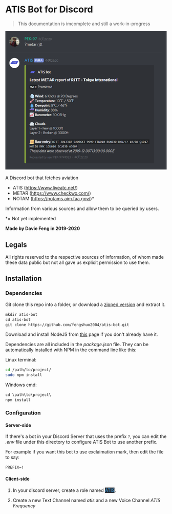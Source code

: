 # ATIS Bot for Discord

> This documentation is imcomplete and still a work-in-progress

![screenshot](/img/example.png)

A Discord bot that fetches aviation

- ATIS (https://www.liveatc.net/)
- METAR (https://www.checkwx.com/)
- NOTAM (https://notams.aim.faa.gov/)*

Information from various sources and allow them to be queried by users.

*= Not yet implemented

**Made by Davie Feng in 2019-2020**

## Legals

All rights reserved to the respective sources of information, of whom made these data public but not all gave us explicit permission to use them.

## Installation

### Dependencies

Git clone this repo into a folder, or download a [zipped version](https://github.com/fengshuo2004/atis-bot/archive/master.zip) and extract it.

```
mkdir atis-bot
cd atis-bot
git clone https://github.com/fengshuo2004/atis-bot.git
```

Download and install NodeJS from [this](https://nodejs.org/en/download/) page if you don't already have it.

Dependencies are all included in the *package.json* file.
They can be automatically installed with NPM in the command line like this:

Linux terminal:

```bash
cd /path/to/project/
sudo npm install
```

Windows cmd:

```batch
cd \path\to\project\
npm install
```

### Configuration

#### Server-side

If there's a bot in your Discord Server that uses the prefix `?`, you can edit the *.env* file under this directory to configure ATIS Bot to use another prefix.

For example if you want this bot to use exclaimation mark, then edit the file to say:

```
PREFIX=!
```

#### Client-side

1. In your discord server, create a role named <span style="color:#3498DB;background:#303339">ATIS</span>.

2. Create a new Text Channel named *atis* and a new Voice Channel *ATIS Frequency*